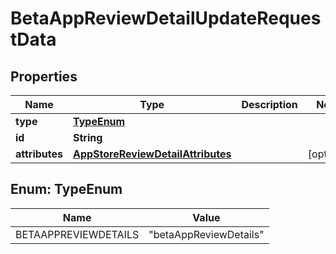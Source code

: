

# BetaAppReviewDetailUpdateRequestData


## Properties

| Name | Type | Description | Notes |
|------------ | ------------- | ------------- | -------------|
|**type** | [**TypeEnum**](#TypeEnum) |  |  |
|**id** | **String** |  |  |
|**attributes** | [**AppStoreReviewDetailAttributes**](AppStoreReviewDetailAttributes.md) |  |  [optional] |



## Enum: TypeEnum

| Name | Value |
|---- | -----|
| BETAAPPREVIEWDETAILS | &quot;betaAppReviewDetails&quot; |



